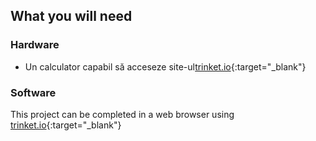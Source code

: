 ## What you will need

### Hardware

+ Un calculator capabil să acceseze site-ul[trinket.io](https://trinket.io){:target="_blank"}

### Software

This project can be completed in a web browser using [trinket.io](https://trinket.io){:target="_blank"}